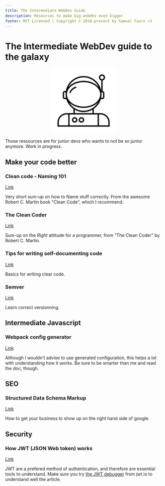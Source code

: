 ```yaml
---
title: The Intermediate WebDev Guide
description: Resources to make big webdev even bigger
footer: MIT Licensed | Copyright © 2018-present by Samuel Faure <3
---
```

# The Intermediate WebDev guide to the galaxy

<div style="text-align:center"><img style="width: 15em;" src="../assets/astronaut.svg"/></div>

Those ressources are for junior devs who wants to not be so junior anymore.
Work in progress.

## Make your code better

### Clean code - Naming 101

[Link](https://github.com/ftopia/spawncamping-octo-tyrion/blob/master/clean_code/c02_meaningful_names/README.md)

Very short sum-up on how to Name stuff correctly. From the awesome Robert C. Martin book "Clean Code", which I recommend.

### The Clean Coder

[Link](https://gaston.life/books/clean-coder/)

Sum-up on the *Right* attitude for a programmer, from "The Clean Coder" by Robert C. Martin.

### Tips for writing self-documenting code

[Link](https://link.medium.com/PKQxXLu5L0)

Basics for writing clear code.

### Semver

[Link](https://semver.org/)

Learn correct versionning.

## Intermediate Javascript

### Webpack config generator

[Link](https://webpack.jakoblind.no/)

Although I wouldn't advise to use generated configuration, this helps a lot with understanding how it works.
Be sure to be smarter than me and read the doc, though.

## SEO

### Structured Data Schema Markup

[Link](https://neumarkets.com/structured-data-schema-markup/)

How to get your business to show up on the right hand side of google.

## Security

### How JWT (JSON Web token) works

[Link](https://medium.com/vandium-software/5-easy-steps-to-understanding-json-web-tokens-jwt-1164c0adfcec)

JWT are a prefered method of authentication, and therefore are essential tools to understand.
Make sure you try [the JWT debugger](https://jwt.io/#debugger) from jwt.io to understand well the article.
